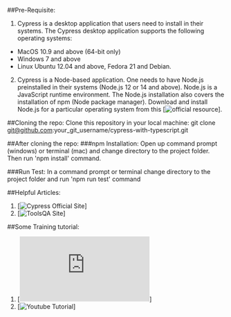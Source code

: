 ##Pre-Requisite:

1. Cypress is a desktop application that users need to install in their systems. The Cypress desktop application supports the following operating systems:

- MacOS 10.9 and above (64-bit only)
- Windows 7 and above
- Linux Ubuntu 12.04 and above, Fedora 21 and Debian.

2. Cypress is a Node-based application. One needs to have Node.js preinstalled in their systems (Node.js 12 or 14 and above). Node.js is a JavaScript runtime environment. The Node.js installation also covers the installation of npm (Node package manager). Download and install Node.js for a particular operating system from this [![official resource](https://nodejs.org/en/download/)].

##Cloning the repo:
Clone this repository in your local machine: git clone git@github.com:your_git_username/cypress-with-typescript.git

##After cloning the repo:
###npm Installation:
Open up command prompt (windows) or terminal (mac) and change directory to the project folder. Then run 'npm install' command.

###Run Test:
In a command prompt or terminal change directory to the project folder and run 'npm run test' command

##Helpful Articles:

1. [![Cypress Official Site](https://docs.cypress.io/guides/getting-started/installing-cypress)]
2. [![ToolsQA Site](https://www.toolsqa.com/cypress/what-is-cypress/)]

##Some Training tutorial:

1. [![Test Automation University Tutorial](https://testautomationu.applitools.com/cypress-tutorial/chapter1.html)]
2. [![Youtube Tutorial](https://youtube.com/playlist?list=PLhW3qG5bs-L9LTfxZ5LEBiM1WFfvX3dJo)]
